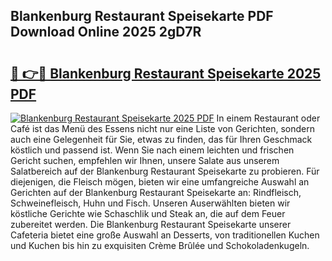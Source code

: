 ## Blankenburg Restaurant Speisekarte PDF Download Online 2025 2gD7R

# <h2><a href="http://gcb41y.nevu.top/?p=Blankenburg+Restaurant+Speisekarte">🔗 👉🔴 Blankenburg Restaurant Speisekarte 2025 PDF</a></h2>

[![Blankenburg Restaurant Speisekarte 2025 PDF](https://i.imgur.com/dBaPXMq.png)](http://gcb41y.nevu.top/?p=Blankenburg+Restaurant+Speisekarte)
In einem Restaurant oder Café ist das Menü des Essens nicht nur eine Liste von Gerichten, sondern auch eine Gelegenheit für Sie, etwas zu finden, das für Ihren Geschmack köstlich und passend ist. Wenn Sie nach einem leichten und frischen Gericht suchen, empfehlen wir Ihnen, unsere Salate aus unserem Salatbereich auf der Blankenburg Restaurant Speisekarte zu probieren. Für diejenigen, die Fleisch mögen, bieten wir eine umfangreiche Auswahl an Gerichten auf der Blankenburg Restaurant Speisekarte an: Rindfleisch, Schweinefleisch, Huhn und Fisch. Unseren Auserwählten bieten wir köstliche Gerichte wie Schaschlik und Steak an, die auf dem Feuer zubereitet werden. Die Blankenburg Restaurant Speisekarte unserer Cafeteria bietet eine große Auswahl an Desserts, von traditionellen Kuchen und Kuchen bis hin zu exquisiten Crème Brûlée und Schokoladenkugeln.
